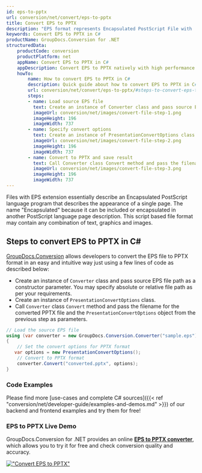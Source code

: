 ```yaml
---
id: eps-to-pptx
url: conversion/net/convert/eps-to-pptx
title: Convert EPS to PPTX
description: "EPS format represents Encapsulated PostScript File with .eps extension. Learn how to convert EPS to PPTX file programmatically in C# language using GroupDocs.Conversion for .NET library."
keywords: Convert EPS to PPTX in C#
productName: GroupDocs.Conversion for .NET
structuredData:
    productCode: conversion
    productPlatform: net
    appName: Convert EPS to PPTX in C#
    appDescription: Convert EPS to PPTX natively with high performance using C# language and server side GroupDocs.Conversion for .NET APIs, without the use of any software like Microsoft or Open Office.
    howTo:
        name: How to convert EPS to PPTX in C# 
        description: Quick guide about how to convert EPS to PPTX in C# with high performance and accuracy.
        url: conversion/net/convert/eps-to-pptx/#steps-to-convert-eps-to-pptx-in-c
        steps:
        - name: Load source EPS file 
          text: Create an instance of Converter class and pass source EPS file path as a constructor parameter. You may specify absolute or relative file path as per your requirements. 
          imageUrl: conversion/net/images/convert-file-step-1.png
          imageHeight: 196
          imageWidth: 737
        - name: Specify convert options 
          text: Create an instance of PresentationConvertOptions class.
          imageUrl: conversion/net/images/convert-file-step-2.png
          imageHeight: 196
          imageWidth: 737
        - name: Convert to PPTX and save result 
          text: Call Converter class Convert method and pass the filename for the converted HTML file and the PresentationConvertOptions object from the previous step as parameters.
          imageUrl: conversion/net/images/convert-file-step-3.png
          imageHeight: 196
          imageWidth: 737
---
```


Files with EPS extension essentially describe an Encapsulated PostScript language program that describes the appearance of a single page. The name "Encapsulated" because it can be included or encapsulated in another PostScript language page description. This script based file format may contain any combination of text, graphics and images.

## Steps to convert EPS to PPTX in C#

[GroupDocs.Conversion](https://products.groupdocs.com/conversion/net) allows developers to convert the EPS file to PPTX format in an easy and intuitive way just using a few lines of code as described below:

* Create an instance of `Converter` class and pass source EPS file path as a constructor parameter. You may specify absolute or relative file path as per your requirements. 
* Create an instance of `PresentationConvertOptions` class.
* Call `Converter` class `Convert` method and pass the filename for the converted PPTX file and the `PresentationConvertOptions` object from the previous step as parameters.

```csharp
// Load the source EPS file
using (var converter = new GroupDocs.Conversion.Converter("sample.eps"))
{
    // Set the convert options for PPTX format
   var options = new PresentationConvertOptions();
    // Convert to PPTX format
    converter.Convert("converted.pptx", options);
}
```

### Code Examples

Please find more [use-cases and complete C# sources]({{< ref "conversion/net/developer-guide/examples-and-demos.md" >}}) of our backend and frontend examples and try them for free!

### EPS to PPTX Live Demo

GroupDocs.Conversion for .NET provides an online [**EPS to PPTX converter**](https://products.groupdocs.app/conversion/eps-to-pptx), which allows you to try it for free and check conversion quality and accuracy.

[!["Convert EPS to PPTX"](conversion/net/images/convert-to-pptx/convert-eps-to-pptx.png)](https://products.groupdocs.app/conversion/eps-to-pptx)